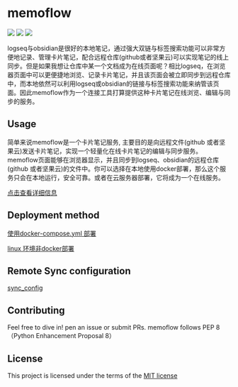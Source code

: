 # memoflow
<p align="left">
    <img src='https://img.shields.io/badge/language-python3.9-green'>
    <img src='https://img.shields.io/badge/Docker-Yes-brightgreen'>
    <img src='https://img.shields.io/badge/OpenStack-Architecture-orange'>
</p>
logseq与obsidian是很好的本地笔记，通过强大双链与标签搜索功能可以非常方便地记录、管理卡片笔记，配合远程仓库(github或者坚果云)可以实现笔记的线上同步。但是如果我想让仓库中某一个文档成为在线页面呢？相比logseq，在浏览器页面中可以更便捷地浏览、记录卡片笔记，并且该页面会被立即同步到远程仓库中，而本地依然可以利用logseq或obsidian的链接与标签搜索功能来纳管该页面。因此memoflow作为一个连接工具打算提供这种卡片笔记在线浏览、编辑与同步的服务。

## Usage
简单来说memoflow是一个卡片笔记服务, 主要目的是向远程文件(github 或者坚果云)发送卡片笔记，实现一个轻量化在线卡片笔记的编辑与同步服务。memoflow页面能够在浏览器显示，并且同步到logseq、obsidian的远程仓库(github 或者坚果云)的文件中。你可以选择在本地使用docker部署，那么这个服务只会在本地运行，安全可靠。或者在云服务器部署，它将成为一个在线服务。

[点击查看详细信息](./docs/usage.md)

## Deployment method
[使用docker-compose.yml 部署](./docs/docker_deployment_approach.md)

[linux 环境非docker部署](./docs/linux_deployment_approach.md)

## Remote Sync configuration
[sync_config](./docs/sync_config.md)


## Contributing
Feel free to dive in! pen an issue or submit PRs.
memoflow follows PEP 8（Python Enhancement Proposal 8）

## License
This project is licensed under the terms of the [MIT license](./LICENSE)
